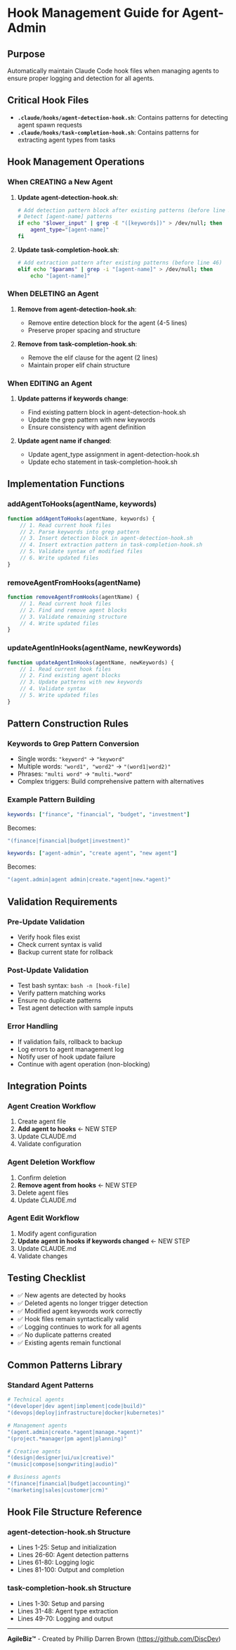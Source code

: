 # Hook Management Guide for Agent-Admin

## Purpose
Automatically maintain Claude Code hook files when managing agents to ensure proper logging and detection for all agents.

## Critical Hook Files
- **`.claude/hooks/agent-detection-hook.sh`**: Contains patterns for detecting agent spawn requests
- **`.claude/hooks/task-completion-hook.sh`**: Contains patterns for extracting agent types from tasks

## Hook Management Operations

### When CREATING a New Agent

1. **Update agent-detection-hook.sh**:
   ```bash
   # Add detection pattern block after existing patterns (before line 59)
   # Detect [agent-name] patterns
   if echo "$lower_input" | grep -E "([keywords])" > /dev/null; then
       agent_type="[agent-name]"
   fi
   ```

2. **Update task-completion-hook.sh**:
   ```bash
   # Add extraction pattern after existing patterns (before line 46)
   elif echo "$params" | grep -i "[agent-name]" > /dev/null; then
       echo "[agent-name]"
   ```

### When DELETING an Agent

1. **Remove from agent-detection-hook.sh**:
   - Remove entire detection block for the agent (4-5 lines)
   - Preserve proper spacing and structure

2. **Remove from task-completion-hook.sh**:
   - Remove the elif clause for the agent (2 lines)
   - Maintain proper elif chain structure

### When EDITING an Agent

1. **Update patterns if keywords change**:
   - Find existing pattern block in agent-detection-hook.sh
   - Update the grep pattern with new keywords
   - Ensure consistency with agent definition

2. **Update agent name if changed**:
   - Update agent_type assignment in agent-detection-hook.sh
   - Update echo statement in task-completion-hook.sh

## Implementation Functions

### addAgentToHooks(agentName, keywords)
```javascript
function addAgentToHooks(agentName, keywords) {
    // 1. Read current hook files
    // 2. Parse keywords into grep pattern
    // 3. Insert detection block in agent-detection-hook.sh
    // 4. Insert extraction pattern in task-completion-hook.sh
    // 5. Validate syntax of modified files
    // 6. Write updated files
}
```

### removeAgentFromHooks(agentName)
```javascript
function removeAgentFromHooks(agentName) {
    // 1. Read current hook files
    // 2. Find and remove agent blocks
    // 3. Validate remaining structure
    // 4. Write updated files
}
```

### updateAgentInHooks(agentName, newKeywords)
```javascript
function updateAgentInHooks(agentName, newKeywords) {
    // 1. Read current hook files
    // 2. Find existing agent blocks
    // 3. Update patterns with new keywords
    // 4. Validate syntax
    // 5. Write updated files
}
```

## Pattern Construction Rules

### Keywords to Grep Pattern Conversion
- Single words: `"keyword"` → `"keyword"`
- Multiple words: `"word1", "word2"` → `"(word1|word2)"`
- Phrases: `"multi word"` → `"multi.*word"`
- Complex triggers: Build comprehensive pattern with alternatives

### Example Pattern Building
```yaml
keywords: ["finance", "financial", "budget", "investment"]
```
Becomes:
```bash
"(finance|financial|budget|investment)"
```

```yaml
keywords: ["agent-admin", "create agent", "new agent"]
```
Becomes:
```bash
"(agent.admin|agent admin|create.*agent|new.*agent)"
```

## Validation Requirements

### Pre-Update Validation
- Verify hook files exist
- Check current syntax is valid
- Backup current state for rollback

### Post-Update Validation
- Test bash syntax: `bash -n [hook-file]`
- Verify pattern matching works
- Ensure no duplicate patterns
- Test agent detection with sample inputs

### Error Handling
- If validation fails, rollback to backup
- Log errors to agent management log
- Notify user of hook update failure
- Continue with agent operation (non-blocking)

## Integration Points

### Agent Creation Workflow
1. Create agent file
2. **Add agent to hooks** ← NEW STEP
3. Update CLAUDE.md
4. Validate configuration

### Agent Deletion Workflow
1. Confirm deletion
2. **Remove agent from hooks** ← NEW STEP
3. Delete agent files
4. Update CLAUDE.md

### Agent Edit Workflow
1. Modify agent configuration
2. **Update agent in hooks if keywords changed** ← NEW STEP
3. Update CLAUDE.md
4. Validate changes

## Testing Checklist
- ✅ New agents are detected by hooks
- ✅ Deleted agents no longer trigger detection
- ✅ Modified agent keywords work correctly
- ✅ Hook files remain syntactically valid
- ✅ Logging continues to work for all agents
- ✅ No duplicate patterns created
- ✅ Existing agents remain functional

## Common Patterns Library

### Standard Agent Patterns
```bash
# Technical agents
"(developer|dev agent|implement|code|build)"
"(devops|deploy|infrastructure|docker|kubernetes)"

# Management agents
"(agent.admin|create.*agent|manage.*agent)"
"(project.*manager|pm agent|planning)"

# Creative agents
"(design|designer|ui/ux|creative)"
"(music|compose|songwriting|audio)"

# Business agents
"(finance|financial|budget|accounting)"
"(marketing|sales|customer|crm)"
```

## Hook File Structure Reference

### agent-detection-hook.sh Structure
- Lines 1-25: Setup and initialization
- Lines 26-60: Agent detection patterns
- Lines 61-80: Logging logic
- Lines 81-100: Output and completion

### task-completion-hook.sh Structure  
- Lines 1-30: Setup and parsing
- Lines 31-48: Agent type extraction
- Lines 49-70: Logging and output

---

**AgileBiz™** - Created by Phillip Darren Brown (https://github.com/DiscDev)